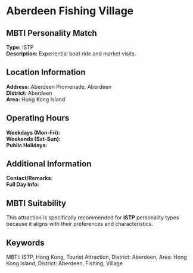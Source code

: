 # Aberdeen Fishing Village

## MBTI Personality Match
**Type:** ISTP  
**Description:** Experiential boat ride and market visits.

## Location Information
**Address:** Aberdeen Promenade, Aberdeen  
**District:** Aberdeen  
**Area:** Hong Kong Island

## Operating Hours
**Weekdays (Mon-Fri):**   
**Weekends (Sat-Sun):**   
**Public Holidays:** 

## Additional Information
**Contact/Remarks:**   
**Full Day Info:** 

## MBTI Suitability
This attraction is specifically recommended for **ISTP** personality types because it aligns with their preferences and characteristics.

## Keywords
MBTI: ISTP, Hong Kong, Tourist Attraction, District: Aberdeen, Area: Hong Kong Island, District: Aberdeen, Fishing, Village
